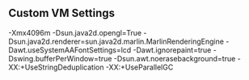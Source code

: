 ## Custom VM Settings

-Xmx4096m
-Dsun.java2d.opengl=True
-Dsun.java2d.renderer=sun.java2d.marlin.MarlinRenderingEngine
-Dawt.useSystemAAFontSettings=lcd
-Dawt.ignorepaint=true
-Dswing.bufferPerWindow=true
-Dsun.awt.noerasebackground=true
-XX:+UseStringDeduplication
-XX:+UseParallelGC
